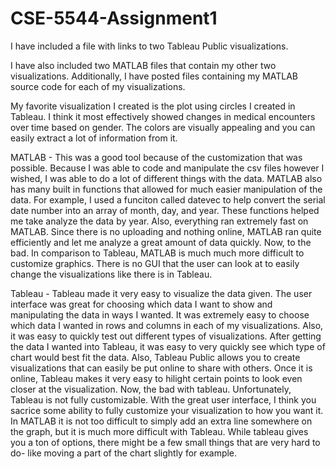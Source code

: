 # CSE-5544-Assignment1



I have included a file with links to two Tableau Public visualizations.

I have also included two MATLAB files that contain my other two visualizations. Additionally, I have posted files containing my MATLAB source code for each of my visualizations. 


My favorite visualization I created is the plot using circles I created in Tableau. I think it most effectively showed changes in medical encounters over time based on gender. The colors are visually appealing and you can easily extract a lot of information from it. 


MATLAB - This was a good tool because of the customization that was possible. Because I was able to code and manipulate the csv files however I wished, I was able to do a lot of different things with the data. MATLAB also has many built in functions that allowed for much easier manipulation of the data. For example, I used a funciton called datevec to help convert the serial date number into an array of month, day, and year. These functions helped me take analyze the data by year. Also, everything ran extremely fast on MATLAB. Since there is no uploading and nothing online, MATLAB ran quite efficiently and let me analyze a great amount of data quickly. Now, to the bad. In comparison to Tableau, MATLAB is much much more difficult to customize graphics. There is no GUI that the user can look at to easily change the visualizations like there is in Tableau.


Tableau - Tableau made it very easy to visualize the data given. The user interface was great for choosing which data I want to show and manipulating the data in ways I wanted. It was extremely easy to choose which data I wanted in rows and columns in each of my visualizations. Also, it was easy to quickly test out different types of visualizations. After getting the data I wanted into Tableau, it was easy to very quickly see which type of chart would best fit the data. Also, Tableau Public allows you to create visualizations that can easily be put online to share with others. Once it is online, Tableau makes it very easy to hilight certain points to look even closer at the visualization. Now, the bad with tableau. Unfortunately, Tableau is not fully customizable. With the great user interface, I think you sacrice some ability to fully customize your visualization to how you want it. In MATLAB it is not too difficult to simply add an extra line somewhere on the graph, but it is much more difficult with Tableau. While tableau gives you a ton of options, there might be a few small things that are very hard to do- like moving a part of the chart slightly for example.

